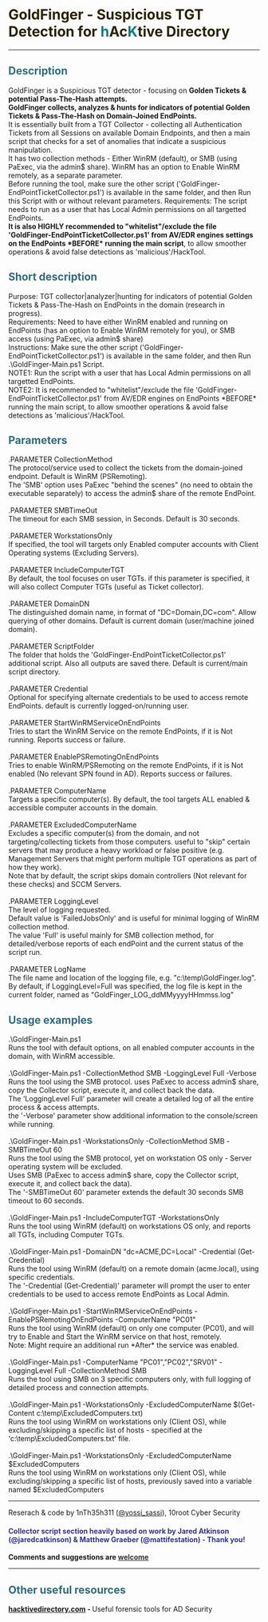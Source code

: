 <h1><span style="color: #2b2301;">GoldFinger - Suspicious TGT Detection for </span><span style="color: #008080;">h</span><span style="color: #2b2301;">Ac</span><span style="color: #008080;">K</span><span style="color: #2b2301;">tive Directory</span></h1>
<hr />
<h2 style="color: #2e6c80;">Description</h2>
GoldFinger is a Suspicious TGT detector - focusing on <strong>Golden Tickets & potential Pass-The-Hash attempts.<BR>
GoldFinger collects, analyzes & hunts for indicators of potential Golden Tickets & Pass-The-Hash on Domain-Joined EndPoints.</strong><BR>
It is essentially built from a TGT Collector - collecting all Authentication Tickets from all Sessions on available Domain Endpoints, and then a main script that checks for a set of anomalies that indicate a suspicious manipulation.<BR>
It has two collection methods - Either WinRM (default), or SMB (using PaExec, via the admin$ share). WinRM has an option to Enable WinRM remotely, as a separate parameter.<BR>
Before running the tool, make sure the other script ('GoldFinger-EndPointTicketCollector.ps1') is available in the same folder, and then Run this Script with or without relevant parameters.
Requirements: The script needs to run as a user that has Local Admin permissions on all targetted EndPoints.
<BR><strong>It is also HIGHLY recommended to "whitelist"/exclude the file 'GoldFinger-EndPointTicketCollector.ps1' from AV/EDR engines settings on the EndPoints *BEFORE* running the main script</strong>, to allow smoother operations & avoid false detections as 'malicious'/HackTool.
<h2 style="color: #2e6c80;">Short description</h2>
Purpose: TGT collector|analyzer|hunting for indicators of potential Golden Tickets & Pass-The-Hash on EndPoints in the domain (research in progress).
<BR>Requirements: Need to have either WinRM enabled and running on EndPoints (has an option to Enable WinRM remotely for you), or SMB access (using PaExec, via admin$ share)
<BR>Instructions: Make sure the other script ('GoldFinger-EndPointTicketCollector.ps1') is available in the same folder, and then Run .\GoldFinger-Main.ps1 Script.
<BR>NOTE1: Run the script with a user that has Local Admin permissions on all targetted EndPoints.
<BR>NOTE2: It is recommended to "whitelist"/exclude the file 'GoldFinger-EndPointTicketCollector.ps1' from AV/EDR engines on EndPoints *BEFORE* running the main script, to allow smoother operations & avoid false detections as 'malicious'/HackTool.
<h2 style="color: #2e6c80;">Parameters</h2>
.PARAMETER CollectionMethod<BR>
The protocol/service used to collect the tickets from the domain-joined endpoint. Default is WinRM (PSRemoting).<BR>
The 'SMB' option uses PaExec "behind the scenes" (no need to obtain the executable separately) to access the admin$ share of the remote EndPoint.<BR>
<BR>
.PARAMETER SMBTimeOut<BR>
The timeout for each SMB session, in Seconds. Default is 30 seconds.<BR>
<BR>
.PARAMETER WorkstationsOnly<BR>
If specified, the tool will targets only Enabled computer accounts with Client Operating systems (Excluding Servers).<BR>
<BR>
.PARAMETER IncludeComputerTGT<BR>
By default, the tool focuses on user TGTs. if this parameter is specified, it will also collect Computer TGTs (useful as Ticket collector).<BR>
<BR>
.PARAMETER DomainDN<BR>
The distinguished domain name, in format of "DC=Domain,DC=com". Allow querying of other domains. Default is current domain (user/machine joined domain).<BR>
<BR>
.PARAMETER ScriptFolder<BR>
The folder that holds the 'GoldFinger-EndPointTicketCollector.ps1' additional script. Also all outputs are saved there. Default is current/main script directory.<BR>
<BR>
.PARAMETER Credential<BR>
Optional for specifying alternate credentials to be used to access remote EndPoints. default is currently logged-on/running user.<BR>
<BR>
.PARAMETER StartWinRMServiceOnEndPoints<BR>
Tries to start the WinRM Service on the remote EndPoints, if it is Not running. Reports success or failure.<BR>
<BR>
.PARAMETER EnablePSRemotingOnEndPoints<BR>
Tries to enable WinRM/PSRemoting on the remote EndPoints, if it is Not enabled (No relevant SPN found in AD). Reports success or failures.<BR>
<BR>
.PARAMETER ComputerName<BR>
Targets a specific computer(s). By default, the tool targets ALL enabled & accessible computer accounts in the domain.<BR>
<BR>
.PARAMETER ExcludedComputerName<BR>
Excludes a specific computer(s) from the domain, and not targeting/collecting tickets from those computers. useful to "skip" certain servers that may produce a heavy workload or false positive (e.g. Management Servers that might perform multiple TGT operations as part of how they work).<BR>
Note that by default, the script skips domain controllers (Not relevant for these checks) and SCCM Servers.<BR>
<BR>
.PARAMETER LoggingLevel<BR>
The level of logging requested. <BR>
Default value is 'FailedJobsOnly' and is useful for minimal logging of WinRM collection method.<BR>
The value 'Full' is useful mainly for SMB collection method, for detailed/verbose reports of each endPoint and the current status of the script run.<BR>
<BR>
.PARAMETER LogName<BR>
The file name and location of the logging file, e.g. "c:\temp\GoldFinger.log".<BR>
By default, if LoggingLevel=Full was specified, the log file is kept in the current folder, named as "GoldFinger_LOG_ddMMyyyyHHmmss.log"<BR>
<h2 style="color: #2e6c80;">Usage examples</h2>
.\GoldFinger-Main.ps1<BR>
Runs the tool with default options, on all enabled computer accounts in the domain, with WinRM accessible.<BR>
<BR>
.\GoldFinger-Main.ps1 -CollectionMethod SMB -LoggingLevel Full -Verbose<BR>
Runs the tool using the SMB protocol. uses PaExec to access admin$ share, copy the Collector script, execute it, and collect back the data.<BR>
The 'LoggingLevel Full' parameter will create a detailed log of all the entire process & access attempts.<BR>
the '-Verbose' parameter show additional information to the console/screen while running.<BR>
<BR>
.\GoldFinger-Main.ps1 -WorkstationsOnly -CollectionMethod SMB -SMBTimeOut 60<BR>
Runs the tool using the SMB protocol, yet on workstation OS only - Server operating system will be excluded.<BR>
Uses SMB (PaExec to access admin$ share, copy the Collector script, execute it, and collect back the data).<BR>
The '-SMBTimeOut 60' parameter extends the default 30 seconds SMB timeout to 60 seconds.<BR>
<BR>
.\GoldFinger-Main.ps1 -IncludeComputerTGT -WorkstationsOnly<BR>
Runs the tool using WinRM (default) on workstations OS only, and reports all TGTs, including Computer TGTs.<BR>
<BR>
.\GoldFinger-Main.ps1 -DomainDN "dc=ACME,DC=Local" -Credential (Get-Credential)<BR>
Runs the tool using WinRM (default) on a remote domain (acme.local), using specific credentials.<BR>
The '-Credential (Get-Credential)' parameter will prompt the user to enter credentials to be used to access remote EndPoints as Local Admin.<BR>
<BR>
.\GoldFinger-Main.ps1 -StartWinRMServiceOnEndPoints -EnablePSRemotingOnEndPoints -ComputerName "PC01"<BR>
Runs the tool using WinRM (default) on only one computer (PC01), and will try to Enable and Start the WinRM service on that host, remotely.<BR>
Note: Might require an additional run *After* the service was enabled.<BR>
<BR>
.\GoldFinger-Main.ps1 -ComputerName "PC01","PC02","SRV01" -LoggingLevel Full -CollectionMethod SMB<BR>
Runs the tool using SMB on 3 specific computers only, with full logging of detailed process and connection attempts.<BR>
<BR>
.\GoldFinger-Main.ps1 -WorkstationsOnly -ExcludedComputerName $(Get-Content c:\temp\ExcludedComputers.txt)<BR>
Runs the tool using WinRM on workstations only (Client OS), while excluding/skipping a specific list of hosts - specified at the 'c:\temp\ExcludedComputers.txt' file.<BR>
<BR>
.\GoldFinger-Main.ps1 -WorkstationsOnly -ExcludedComputerName $ExcludedComputers<BR>
Runs the tool using WinRM on workstations only (Client OS), while excluding/skipping a specific list of hosts, previously saved into a variable named $ExcludedComputers<BR>
<hr />
Reserach & code by 1nTh35h311 (<a title="@yossi_sassi" href="https://twitter.com/yossi_sassi" target="_blank">@yossi_sassi</a>), 10root Cyber Security
<h4 style="color: #2e6c80;"><span style="color: #333399;">
Collector script section heavily based on work by Jared Atkinson (@jaredcatkinson) & Matthew Graeber (@mattifestation) - Thank you!</span></h4>
<p><strong>Comments and suggestions are <a href="mailto:yossis@protonmail.com" target="_blank"><span style="color: #333333;">welcome</span></a></strong></p>
<hr />
<h2 style="color: #2e6c80;">Other useful resources</h2>
<p><strong><a title="HacktiveDirectory.com" href="https://www.hacktivedirectory.com" target="_blank" rel="noopener">hacktivedirectory.com</a> - </strong>Useful forensic tools for AD Security</p>
<p>&nbsp;</p>

